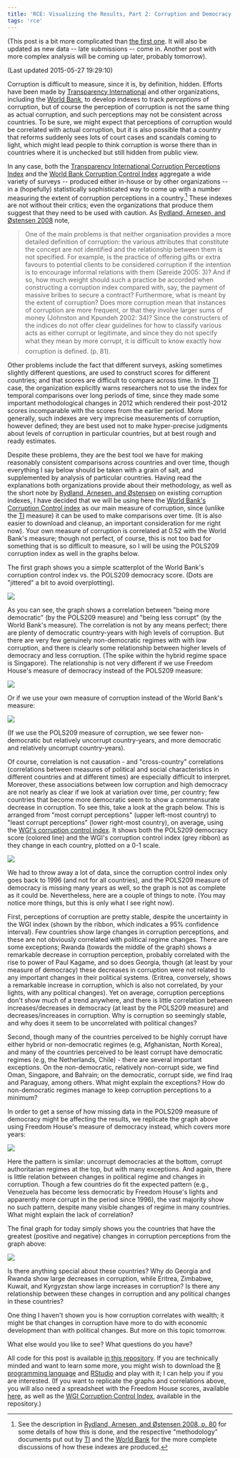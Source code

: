 ```yaml
---
title: 'RCE: Visualizing the Results, Part 2: Corruption and Democracy'
tags: 'rce'
---
```



(This post is a bit more complicated than [the first one](http://politicalpathologies.blogspot.com/2015/05/rce-visualizing-results-part-i.html). It will also be updated as new data -- late submissions -- come in. Another post with more complex analysis will be coming up later, probably tomorrow).

(Last updated 2015-05-27 19:29:10)



Corruption is difficult to measure, since it is, by definition, hidden. Efforts have been made by [Transparency International][TI] and other organizations, including the [World Bank][WGI], to develop indexes to track *perceptions* of corruption, but of course the perception of corruption is not the same thing as actual corruption, and such perceptions may not be consistent across countries. To be sure, we might expect that perceptions of corruption would be correlated with actual corruption, but it is also possible that a country that reforms suddenly sees lots of court cases and scandals coming to light, which might lead people to think corruption is worse there than in countries where it is unchecked but still hidden from public view.

In any case, both the [Transparency International Corruption Perceptions Index][TI] and the [World Bank Corruption Control Index][WGI] aggregate a wide variety of surveys -- produced either in-house or by other organizations -- in a (hopefully) statistically sophisticated way to come up with a number measuring the extent of corruption perceptions in a country.[^Methods] These indexes are not without their critics; even the organizations that produce them suggest that they need to be used with caution. As [Rydland, Arnesen, and Østensen 2008][Rydland] note,

> One of the main problems is that neither organisation provides a more detailed definition of corruption: the various attributes that constitute the concept are not identified and the relationship between them is not specified. For example, is the practice of offering gifts or extra favours to potential clients to be considered corruption if the intention is to encourage informal relations with them (Søreide 2005: 3)? And if so, how much weight should such a practice be accorded when constructing a corruption index compared with, say, the payment of massive bribes to secure a contract? Furthermore, what is meant by the extent of corruption? Does more corruption mean that instances of corruption are more frequent, or that they involve larger sums of money (Johnston and Kpundeh 2002: 34)? Since the constructers of the indices do not offer clear guidelines for how to classify various acts as either corrupt or legitimate, and since they do not specify what they mean by more corrupt, it is difficult to know exactly how corruption is defined. (p. 81).

Other problems include the fact that different surveys, asking sometimes slightly different questions, are used to construct scores for different countries; and that scores are difficult to compare across time. In the [TI][TI] case, the organization explicitly warns researchers not to use the index for temporal comparisons over long periods of time, since they made some important methodological changes in 2012 which rendered their post-2012 scores incomparable with the scores from the earlier period. More generally, such indexes are very imprecise measurements of corruption, however defined; they are best used not to make hyper-precise judgments about levels of corruption in particular countries, but at best rough and ready estimates.

Despite these problems, they are the best tool we have for making reasonably consistent comparisons across countries and over time, though everything I say below should be taken with a grain of salt, and supplemented by analysis of particular countries. Having read the explanations both organizations provide about their methodology, as well as the short note by [Rydland, Arnesen, and Østensen][Rydland] on existing corruption indexes, I have decided that we will be using here the [World Bank's Corruption Control index][WGI] as our main measure of corruption, since (unlike the [TI][TI] measure) it can be used to make comparisons over time. (It is also easier to download and cleanup, an important consideration for me right now). Your own measure of corruption is correlated at 0.52 with the World Bank's measure; though not perfect, of course, this is not too bad for something that is so difficult to measure, so I will be using the POLS209 corruption index as well in the graphs below.

The first graph shows you a simple scatterplot of the World Bank's corruption control index vs. the POLS209 democracy score. (Dots are "jittered" a bit to avoid overplotting).

![](https://github.com/xmarquez/RCE-2015/raw/master/Corruption_Correlations_files/figure-html/unnamed-chunk-1-1.png?raw=TRUE)

As you can see, the graph shows a correlation between "being more democratic" (by the POLS209 measure) and "being less corrupt" (by the World Bank's measure). The correlation is not by any means perfect; there are plenty of democratic country-years with high levels of corruption. But there are very few genuinely non-democratic regimes with with low corruption, and there is clearly some relationship between higher levels of democracy and less corruption. (The spike within the hybrid regime space is Singapore). The relationship is not very different if we use Freedom House's measure of democracy instead of the POLS209 measure:

![](https://github.com/xmarquez/RCE-2015/raw/master/Corruption_Correlations_files/figure-html/unnamed-chunk-2-1.png?raw=TRUE)

Or if we use your own measure of corruption instead of the World Bank's measure:

![](https://github.com/xmarquez/RCE-2015/raw/master/Corruption_Correlations_files/figure-html/unnamed-chunk-3-1.png?raw=TRUE)

(If we use the POLS209 measure of corruption, we see fewer non-democratic but relatively uncorrupt country-years, and more democratic and relatively uncorrupt country-years).

Of course, correlation is not causation - and "cross-country" correlations (correlations between measures of political and social characteristics in different countries and at different times) are especially difficult to interpret. Moreover, these associations between low corruption and high democracy are not nearly as clear if we look at variation over time, per country; few countries that become more democratic seem to show a commensurate decrease in corruption. To see this, take a look at the graph below. This is arranged from "most corrupt perceptions" (upper left-most country) to "least corrupt perceptions" (lower right-most country), on average, using the [WGI's corruption control index][WGI]. It shows both the POLS209 democracy score (colored line) and the WGI's corruption control index (grey ribbon) as they change in each country, plotted on a 0-1 scale.

![](https://github.com/xmarquez/RCE-2015/raw/master/Corruption_Correlations_files/figure-html/unnamed-chunk-4-1.png?raw=TRUE)

We had to throw away a lot of data, since the corruption control index only goes back to 1996 (and not for all countries), and the POLS209 measure of democracy is missing many years as well, so the graph is not as complete as it could be. Nevertheless, here are a couple of things to note. (You may notice more things, but this is only what I see right now).

First, perceptions of corruption are pretty stable, despite the uncertainty in the WGI index (shown by the ribbon, which indicates a 95% confidence interval). Few countries show large changes in corruption perceptions, and these are not obviously correlated with political regime changes. There are some exceptions; Rwanda (towards the middle of the graph) shows a remarkable decrease in corruption perception, probably correlated with the rise to power of Paul Kagame, and so does Georgia, though (at least by your measure of democracy) these decreases in corruption were not related to any important changes in their political systems. (Eritrea, conversely, shows a remarkable increase in corruption, which is also not correlated, by your lights, with any political changes). Yet on average, corruption perceptions don't show much of a trend anywhere, and there is little correlation between increases/decreases in democracy (at least by the POLS209 measure) and decreases/increases in corruption. Why is corruption so seemingly stable, and why does it seem to be uncorrelated with political changes?

Second, though many of the countries perceived to be highly corrupt have either hybrid or non-democratic regimes (e.g, Afghanistan, North Korea), and many of the countries perceived to be least corrupt have democratic regimes (e.g, the Netherlands, Chile) - there are several important exceptions. On the non-democratic, relatively non-corrupt side, we find Oman, Singapore, and Bahrain; on the democratic, corrupt side, we find Iraq and Paraguay, among others. What might explain the exceptions? How do non-democratic regimes manage to keep corruption perceptions to a minimum?

In order to get a sense of how missing data in the POLS209 measure of democracy might be affecting the results, we replicate the graph above using Freedom House's measure of democracy instead, which covers more years:

![](https://github.com/xmarquez/RCE-2015/raw/master/Corruption_Correlations_files/figure-html/unnamed-chunk-5-1.png?raw=TRUE)

Here the pattern is similar: uncorrupt democracies at the bottom, corrupt authoritarian regimes at the top, but with many exceptions. And again, there is little relation between changes in political regime and changes in corruption. Though a few countries do fit the expected pattern (e.g., Venezuela has become less democratic by Freedom House's lights and apparently more corrupt in the period since 1996), the vast majority show no such pattern, despite many visible changes of regime in many countries. What might explain the lack of correlation?

The final graph for today simply shows you the countries that have the greatest (positive and negative) changes in corruption perceptions from the graph above:

![](https://github.com/xmarquez/RCE-2015/raw/master/Corruption_Correlations_files/figure-html/unnamed-chunk-6-1.png?raw=TRUE)

Is there anything special about these countries? Why do Georgia and Rwanda show large decreases in corruption, while Eritrea, Zimbabwe, Kuwait, and Kyrgyzstan show large increases in corruption? Is there any relationship between these changes in corruption and any political changes in these countries?

One thing I haven't shown you is how corruption correlates with wealth; it might be that changes in corruption have more to do with economic development than with political changes. But more on this topic tomorrow.

What else would you like to see? What questions do you have?

All code for this post is available [in this repository][Code]. If you are technically minded and want to learn some more, you might wish to download the [R programming language](http://www.r-project.org/) and [RStudio](http://www.rstudio.com/) and play with it; I can help you if you are interested. (If you want to replicate the graphs and correlations above, you will also need a spreadsheet with the Freedom House scores, available [here](https://drive.google.com/file/d/0B5wyt4eDq98GZVhUamRKVXJpLVU/view?usp=sharing), as well as the [WGI Corruption Control Index][WGI], available in the repository.)

[^Methods]: See the description in [Rydland, Arnesen, and Østensen 2008, p. 80][Rydland] for some details of how this is done, and the respective "methodology" documents put out by [TI][TI] and the [World Bank][WGI] for the more complete discussions of how these indexes are produced.

[Rydland]: http://www.nsd.uib.no/rapport/nsd_rapport124.pdf
[WGI]: http://info.worldbank.org/governance/wgi/index.aspx#doc-methodology
[TI]: http://www.transparency.org/
[Code]: https://github.com/xmarquez/RCE-2015
[Polity]: http://www.systemicpeace.org/inscr/
[FH]: http://freedomhouse.org
